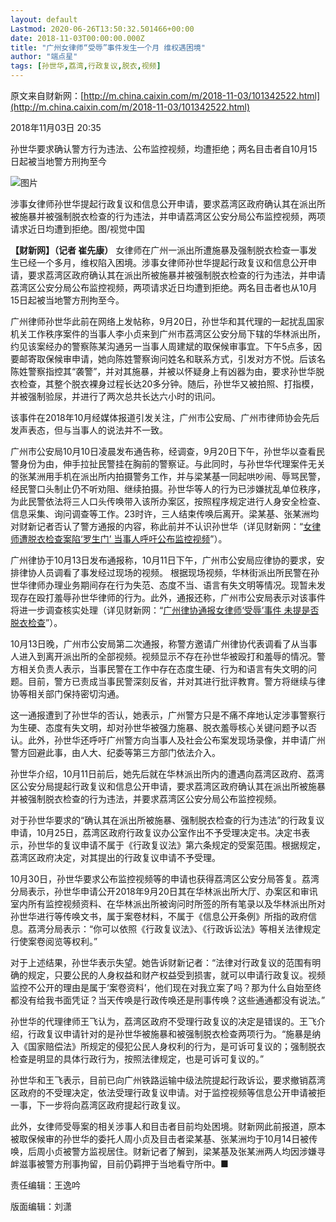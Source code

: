 ```yaml
---
layout: default
Lastmod: 2020-06-26T13:50:32.501466+00:00
date: 2018-11-03T00:00:00.000Z
title: "广州女律师“受辱”事件发生一个月 维权遇困境"
author: "端点星"
tags: [孙世华,荔湾,行政复议,脱衣,视频]
---
```


原文来自财新网：[http://m.china.caixin.com/m/2018-11-03/101342522.html](http://m.china.caixin.com/m/2018-11-03/101342522.html)

2018年11月03日 20:35

孙世华要求确认警方行为违法、公布监控视频，均遭拒绝；两名目击者自10月15日起被当地警方刑拘至今

![图片](https://images.weserv.nl/?url=http%3A//img.caixin.com/2018-11-03/1541248889451012_480_320.jpg)

涉事女律师孙世华提起行政复议和信息公开申请，要求荔湾区政府确认其在派出所被施暴并被强制脱衣检查的行为违法，并申请荔湾区公安分局公布监控视频，两项请求近日均遭到拒绝。图/视觉中国

**【财新网】（记者 崔先康）** 女律师在广州一派出所遭施暴及强制脱衣检查一事发生已经一个多月，维权陷入困境。涉事女律师孙世华提起行政复议和信息公开申请，要求荔湾区政府确认其在派出所被施暴并被强制脱衣检查的行为违法，并申请荔湾区公安分局公布监控视频，两项请求近日均遭到拒绝。两名目击者也从10月15日起被当地警方刑拘至今。

广州律师孙世华此前在网络上发帖称，9月20日，孙世华和其代理的一起扰乱国家机关工作秩序案件的当事人李小贞来到广州市荔湾区公安分局下辖的华林派出所，约见该案经办的警察陈某沟通另一当事人周建斌的取保候审事宜。下午5点多，因要邮寄取保候审申请，她向陈姓警察询问姓名和联系方式，引发对方不悦。后该名陈姓警察指控其“袭警”，并对其施暴，并被以怀疑身上有凶器为由，要求孙世华脱衣检查，其整个脱衣裸身过程长达20多分钟。随后，孙世华又被拍照、打指模，并被强制验尿，并进行了两次总共长达六小时的讯问。

该事件在2018年10月经媒体报道引发关注，广州市公安局、广州市律师协会先后发声表态，但与当事人的说法并不一致。

广州市公安局10月10日凌晨发布通告称，经调查，9月20日下午，孙世华以查看民警身份为由，伸手拉扯民警挂在胸前的警察证。与此同时，与孙世华代理案件无关的张某洲用手机在派出所内拍摄警务工作，并与梁某基一同起哄吵闹、辱骂民警，经民警口头制止仍不听劝阻、继续拍摄。孙世华等人的行为已涉嫌扰乱单位秩序，为此民警依法将三人口头传唤带入该所办案区，按照程序规定进行人身安全检查、信息采集、询问调查等工作。23时许，三人结束传唤后离开。梁某基、张某洲均对财新记者否认了警方通报的内容，称此前并不认识孙世华（详见财新网：“[女律师遭脱衣检查案陷‘罗生门’ 当事人呼吁公布监控视频](http://china.caixin.com/2018-10-10/101333358.html)”）。

广州律协于10月13日发布通报称，10月11日下午，广州市公安局应律协的要求，安排律协人员调看了事发经过现场的视频。 根据现场视频，华林街派出所民警在孙世华律师办理业务期间存在行为失范、态度不当、语言有失文明等情况。现暂未发现存在殴打羞辱孙世华律师的行为。此外，通报还称，广州市公安局表示对该事件将进一步调查核实处理（详见财新网：“[广州律协通报女律师‘受辱’事件 未提是否脱衣检查](http://china.caixin.com/2018-10-13/101334649.html)”）。

10月13日晚，广州市公安局第二次通报，称警方邀请广州律协代表调看了从当事人进入到离开派出所的全部视频。视频显示不存在孙世华被殴打和羞辱的情况。警方相关负责人表示，当事民警在工作中存在态度生硬、行为和语言有失文明的问题。目前，警方已责成当事民警深刻反省，并对其进行批评教育。警方将继续与律协等相关部门保持密切沟通。

这一通报遭到了孙世华的否认，她表示，广州警方只是不痛不痒地认定涉事警察行为生硬、态度有失文明，却对孙世华被强力施暴、脱衣羞辱核心关键问题予以否认。此外，孙世华还呼吁广州警方向当事人及社会公布案发现场录像，并申请广州警方回避此事，由人大、纪委等第三方部门依法介入。

孙世华介绍，10月11日前后，她先后就在华林派出所内的遭遇向荔湾区政府、荔湾区公安分局提起行政复议和信息公开申请，要求荔湾区政府确认其在派出所被施暴并被强制脱衣检查的行为违法，并要求荔湾区公安分局公布监控视频。

对于孙世华要求的“确认其在派出所被施暴、强制脱衣检查的行为违法”的行政复议申请，10月25日，荔湾区政府行政复议办公室作出不予受理决定书。决定书表示，孙世华的复议申请不属于《行政复议法》第六条规定的受案范围。根据规定，荔湾区政府决定，对其提出的行政复议申请不予受理。

10月30日，孙世华要求公布监控视频等的申请也获得荔湾区公安分局答复。荔湾分局表示，孙世华申请公开2018年9月20日其在华林派出所大厅、办案区和审讯室内所有监控视频资料、在华林派出所被询问时所签的所有笔录以及华林派出所对孙世华进行等传唤文书，属于案卷材料，不属于《信息公开条例》所指的政府信息。荔湾分局表示：“你可以依照《行政复议法》、《行政诉讼法》等相关法律规定行使案卷阅览等权利。”

对于上述结果，孙世华表示失望。她告诉财新记者：“法律对行政复议的范围有明确的规定，只要公民的人身权益和财产权益受到损害，就可以申请行政复议。视频监控不公开的理由是属于‘案卷资料’，他们现在对我立案了吗？那为什么自始至终都没有给我书面凭证？当天传唤是行政传唤还是刑事传唤？这些通通都没有说法。”

孙世华的代理律师王飞认为，荔湾区政府不受理行政复议的决定是错误的。王飞介绍，行政复议申请针对的是孙世华被施暴和被强制脱衣检查两项行为。“施暴是纳入《国家赔偿法》所规定的侵犯公民人身权利的行为，是可诉可复议的；强制脱衣检查是明显的具体行政行为，按照法律规定，也是可诉可复议的。”

孙世华和王飞表示，目前已向广州铁路运输中级法院提起行政诉讼，要求撤销荔湾区政府的不受理决定，依法受理行政复议申请。对于监控视频等信息公开申请被拒一事，下一步将向荔湾区政府提起行政复议。

此外，女律师受辱案的相关涉事人和目击者目前均处困境。财新网此前报道，原本被取保候审的孙世华的委托人周小贞及目击者梁某基、张某洲均于10月14日被传唤，后周小贞被警方监视居住。财新记者了解到，梁某基及张某洲两人均因涉嫌寻衅滋事被警方刑事拘留，目前仍羁押于当地看守所中。■

责任编辑：王逸吟

版面编辑：刘潇

